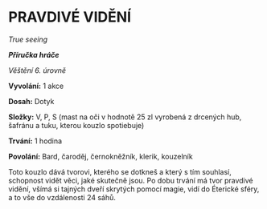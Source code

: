 # PRAVDIVÉ VIDĚNÍ

*True seeing*

***Příručka hráče***

*Věštění 6. úrovně*

**Vyvolání:** 1 akce

**Dosah:** Dotyk

**Složky:** V, P, S (mast na oči v hodnotě 25 zl vyrobená z drcených hub, šafránu a tuku, kterou kouzlo spotiebuje)

**Trvání:** 1 hodina

**Povolání:** Bard, čaroděj, černokněžník, klerik, kouzelník

Toto kouzlo dává tvorovi, kterého se dotkneš a který s tím souhlasí, schopnost vidět věci, jaké skutečně jsou. Po dobu trvání má tvor pravdivé vidění, všímá si tajných dveří skrytých pomocí magie, vidí do Éterické sféry, a to vše do vzdálenosti 24 sáhů.
